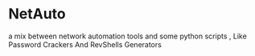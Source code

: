 # NetAuto
a mix between network automation tools and some python scripts , Like Password Crackers And RevShells Generators

